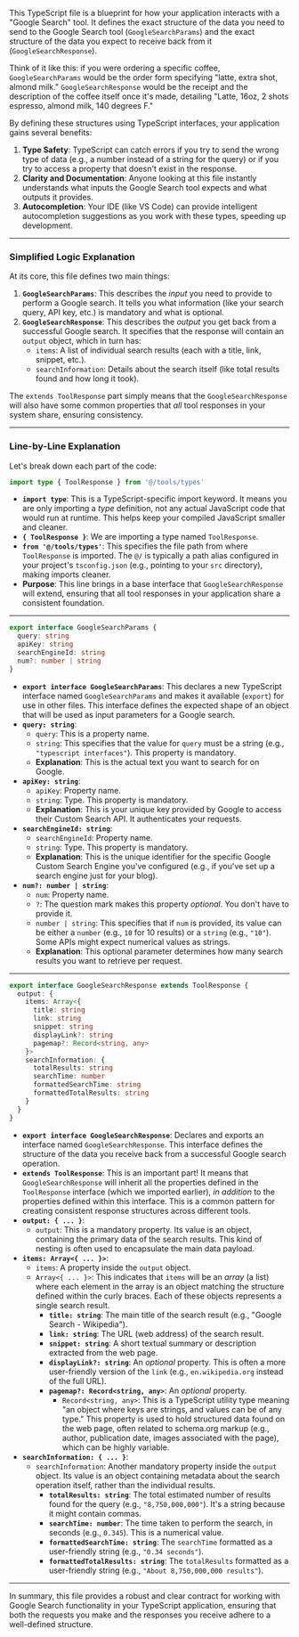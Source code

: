 This TypeScript file is a blueprint for how your application interacts with a "Google Search" tool. It defines the exact structure of the data you need to send to the Google Search tool (`GoogleSearchParams`) and the exact structure of the data you expect to receive back from it (`GoogleSearchResponse`).

Think of it like this: if you were ordering a specific coffee, `GoogleSearchParams` would be the order form specifying "latte, extra shot, almond milk." `GoogleSearchResponse` would be the receipt and the description of the coffee itself once it's made, detailing "Latte, 16oz, 2 shots espresso, almond milk, 140 degrees F."

By defining these structures using TypeScript interfaces, your application gains several benefits:
1.  **Type Safety**: TypeScript can catch errors if you try to send the wrong type of data (e.g., a number instead of a string for the query) or if you try to access a property that doesn't exist in the response.
2.  **Clarity and Documentation**: Anyone looking at this file instantly understands what inputs the Google Search tool expects and what outputs it provides.
3.  **Autocompletion**: Your IDE (like VS Code) can provide intelligent autocompletion suggestions as you work with these types, speeding up development.

---

### Simplified Logic Explanation

At its core, this file defines two main things:

1.  **`GoogleSearchParams`**: This describes the *input* you need to provide to perform a Google search. It tells you what information (like your search query, API key, etc.) is mandatory and what is optional.
2.  **`GoogleSearchResponse`**: This describes the *output* you get back from a successful Google search. It specifies that the response will contain an `output` object, which in turn has:
    *   `items`: A list of individual search results (each with a title, link, snippet, etc.).
    *   `searchInformation`: Details about the search itself (like total results found and how long it took).

The `extends ToolResponse` part simply means that the `GoogleSearchResponse` will also have some common properties that *all* tool responses in your system share, ensuring consistency.

---

### Line-by-Line Explanation

Let's break down each part of the code:

```typescript
import type { ToolResponse } from '@/tools/types'
```

*   **`import type`**: This is a TypeScript-specific import keyword. It means you are only importing a *type* definition, not any actual JavaScript code that would run at runtime. This helps keep your compiled JavaScript smaller and cleaner.
*   **`{ ToolResponse }`**: We are importing a type named `ToolResponse`.
*   **`from '@/tools/types'`**: This specifies the file path from where `ToolResponse` is imported. The `@/` is typically a path alias configured in your project's `tsconfig.json` (e.g., pointing to your `src` directory), making imports cleaner.
*   **Purpose**: This line brings in a base interface that `GoogleSearchResponse` will extend, ensuring that all tool responses in your application share a consistent foundation.

---

```typescript
export interface GoogleSearchParams {
  query: string
  apiKey: string
  searchEngineId: string
  num?: number | string
}
```

*   **`export interface GoogleSearchParams`**: This declares a new TypeScript interface named `GoogleSearchParams` and makes it available (`export`) for use in other files. This interface defines the expected shape of an object that will be used as input parameters for a Google search.
*   **`query: string`**:
    *   `query`: This is a property name.
    *   `string`: This specifies that the value for `query` must be a string (e.g., `"typescript interfaces"`). This property is mandatory.
    *   **Explanation**: This is the actual text you want to search for on Google.
*   **`apiKey: string`**:
    *   `apiKey`: Property name.
    *   `string`: Type. This property is mandatory.
    *   **Explanation**: This is your unique key provided by Google to access their Custom Search API. It authenticates your requests.
*   **`searchEngineId: string`**:
    *   `searchEngineId`: Property name.
    *   `string`: Type. This property is mandatory.
    *   **Explanation**: This is the unique identifier for the specific Google Custom Search Engine you've configured (e.g., if you've set up a search engine just for your blog).
*   **`num?: number | string`**:
    *   `num`: Property name.
    *   `?`: The question mark makes this property *optional*. You don't have to provide it.
    *   `number | string`: This specifies that if `num` is provided, its value can be either a `number` (e.g., `10` for 10 results) or a `string` (e.g., `"10"`). Some APIs might expect numerical values as strings.
    *   **Explanation**: This optional parameter determines how many search results you want to retrieve per request.

---

```typescript
export interface GoogleSearchResponse extends ToolResponse {
  output: {
    items: Array<{
      title: string
      link: string
      snippet: string
      displayLink?: string
      pagemap?: Record<string, any>
    }>
    searchInformation: {
      totalResults: string
      searchTime: number
      formattedSearchTime: string
      formattedTotalResults: string
    }
  }
}
```

*   **`export interface GoogleSearchResponse`**: Declares and exports an interface named `GoogleSearchResponse`. This interface defines the structure of the data you receive back from a successful Google search operation.
*   **`extends ToolResponse`**: This is an important part! It means that `GoogleSearchResponse` will inherit all the properties defined in the `ToolResponse` interface (which we imported earlier), *in addition* to the properties defined within this interface. This is a common pattern for creating consistent response structures across different tools.
*   **`output: { ... }`**:
    *   `output`: This is a mandatory property. Its value is an object, containing the primary data of the search results. This kind of nesting is often used to encapsulate the main data payload.
*   **`items: Array<{ ... }>`**:
    *   `items`: A property inside the `output` object.
    *   `Array<{ ... }>`: This indicates that `items` will be an *array* (a list) where each element in the array is an object matching the structure defined within the curly braces. Each of these objects represents a single search result.
        *   **`title: string`**: The main title of the search result (e.g., "Google Search - Wikipedia").
        *   **`link: string`**: The URL (web address) of the search result.
        *   **`snippet: string`**: A short textual summary or description extracted from the web page.
        *   **`displayLink?: string`**: An *optional* property. This is often a more user-friendly version of the `link` (e.g., `en.wikipedia.org` instead of the full URL).
        *   **`pagemap?: Record<string, any>`**: An *optional* property.
            *   `Record<string, any>`: This is a TypeScript utility type meaning "an object where keys are strings, and values can be of any type." This property is used to hold structured data found on the web page, often related to schema.org markup (e.g., author, publication date, images associated with the page), which can be highly variable.
*   **`searchInformation: { ... }`**:
    *   `searchInformation`: Another mandatory property inside the `output` object. Its value is an object containing metadata about the search operation itself, rather than the individual results.
        *   **`totalResults: string`**: The total estimated number of results found for the query (e.g., `"8,750,000,000"`). It's a string because it might contain commas.
        *   **`searchTime: number`**: The time taken to perform the search, in seconds (e.g., `0.345`). This is a numerical value.
        *   **`formattedSearchTime: string`**: The `searchTime` formatted as a user-friendly string (e.g., `"0.34 seconds"`).
        *   **`formattedTotalResults: string`**: The `totalResults` formatted as a user-friendly string (e.g., `"About 8,750,000,000 results"`).

---

In summary, this file provides a robust and clear contract for working with Google Search functionality in your TypeScript application, ensuring that both the requests you make and the responses you receive adhere to a well-defined structure.